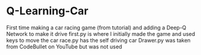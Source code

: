 # Q-Learning-Car
First time making a car racing game (from tutorial) and adding a Deep-Q Network to make it drive
first.py is where I initially made the game and used keys to move the car
race.py has the self driving car
Drawer.py was taken from CodeBullet on YouTube but was not used
